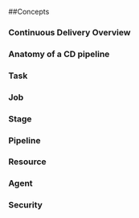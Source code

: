 
##Concepts

### Continuous Delivery Overview
### Anatomy of a CD pipeline
### Task
### Job
### Stage
### Pipeline
### Resource
### Agent
### Security
